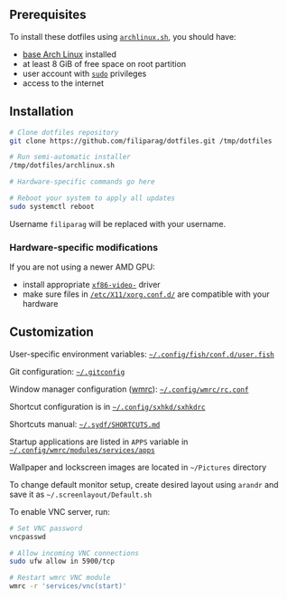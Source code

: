 ## Prerequisites

To install these dotfiles using [`archlinux.sh`](./archlinux.sh), you should have:

- [base Arch Linux](https://wiki.archlinux.org/index.php/Installation_guide) installed
- at least 8 GiB of free space on root partition
- user account with [`sudo`](https://wiki.archlinux.org/index.php/Sudo#Example_entries) privileges
- access to the internet

## Installation

```bash
# Clone dotfiles repository
git clone https://github.com/filiparag/dotfiles.git /tmp/dotfiles

# Run semi-automatic installer
/tmp/dotfiles/archlinux.sh

# Hardware-specific commands go here

# Reboot your system to apply all updates
sudo systemctl reboot
```

Username `filiparag` will be replaced with your username.

### Hardware-specific modifications

If you are not using a newer AMD GPU:

- install appropriate [`xf86-video-`](https://wiki.archlinux.org/index.php?title=Xorg#Driver_installation) driver
- make sure files in [`/etc/X11/xorg.conf.d/`](./etc/X11/xorg.conf.d/) are compatible with your hardware


## Customization

User-specific environment variables: [`~/.config/fish/conf.d/user.fish`](./home/filiparag/.config/fish/conf.d/user.fish)

Git configuration: [`~/.gitconfig`](./home/filiparag/.gitconfig)

Window manager configuration ([wmrc](https://github.com/filiparag/wmrc/)): [`~/.config/wmrc/rc.conf`](./home/filiparag/.config/wmrc/rc.conf)

Shortcut configuration is in [`~/.config/sxhkd/sxhkdrc`](./home/filiparag/.config/sxhkd/sxhkdrc)

Shortcuts manual: [`~/.sydf/SHORTCUTS.md`](./SHORTCUTS.md)

Startup applications are listed in `APPS` variable in [`~/.config/wmrc/modules/services/apps`](./home/filiparag/.config/wmrc/modules/services/apps)

Wallpaper and lockscreen images are located in `~/Pictures` directory

To change default monitor setup, create desired layout using `arandr` and save it as `~/.screenlayout/Default.sh`

To enable VNC server, run:

``` bash
# Set VNC password
vncpasswd

# Allow incoming VNC connections
sudo ufw allow in 5900/tcp

# Restart wmrc VNC module
wmrc -r 'services/vnc(start)'
```